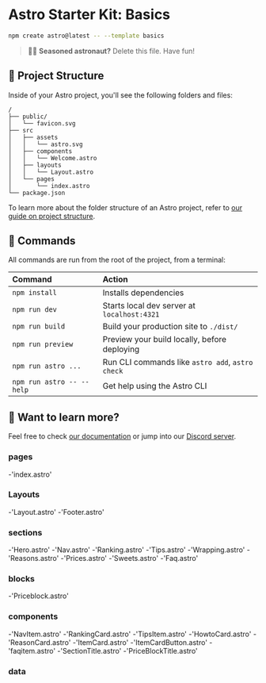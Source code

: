 # Astro Starter Kit: Basics

```sh
npm create astro@latest -- --template basics
```

> 🧑‍🚀 **Seasoned astronaut?** Delete this file. Have fun!

## 🚀 Project Structure

Inside of your Astro project, you'll see the following folders and files:

```text
/
├── public/
│   └── favicon.svg
├── src
│   ├── assets
│   │   └── astro.svg
│   ├── components
│   │   └── Welcome.astro
│   ├── layouts
│   │   └── Layout.astro
│   └── pages
│       └── index.astro
└── package.json
```

To learn more about the folder structure of an Astro project, refer to [our guide on project structure](https://docs.astro.build/en/basics/project-structure/).

## 🧞 Commands

All commands are run from the root of the project, from a terminal:

| Command                   | Action                                           |
| :------------------------ | :----------------------------------------------- |
| `npm install`             | Installs dependencies                            |
| `npm run dev`             | Starts local dev server at `localhost:4321`      |
| `npm run build`           | Build your production site to `./dist/`          |
| `npm run preview`         | Preview your build locally, before deploying     |
| `npm run astro ...`       | Run CLI commands like `astro add`, `astro check` |
| `npm run astro -- --help` | Get help using the Astro CLI                     |

## 👀 Want to learn more?

Feel free to check [our documentation](https://docs.astro.build) or jump into our [Discord server](https://astro.build/chat).

### pages

-'index.astro'

### Layouts

-'Layout.astro'
-'Footer.astro'

### sections

-'Hero.astro'
-'Nav.astro'
-'Ranking.astro'
-'Tips.astro'
-'Wrapping.astro'
-'Reasons.astro'
-'Prices.astro'
-'Sweets.astro'
-'Faq.astro'

### blocks

-'Priceblock.astro'

### components

-'NavItem.astro'
-'RankingCard.astro'
-'TipsItem.astro'
-'HowtoCard.astro'
-'ReasonCard.astro'
-'ItemCard.astro'
-'ItemCardButton.astro'
-'faqitem.astro'
-'SectionTitle.astro'
-'PriceBlockTitle.astro'

### data
